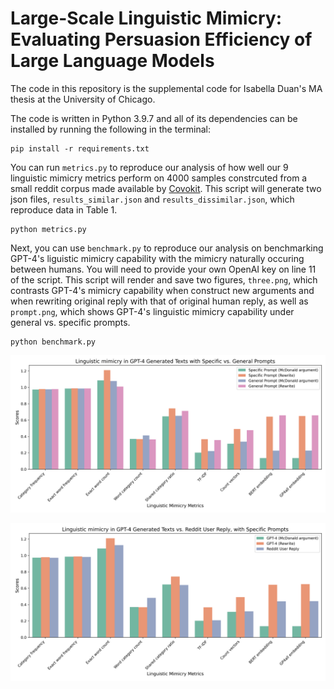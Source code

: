 # Large-Scale Linguistic Mimicry: Evaluating Persuasion Efficiency of Large Language Models

The code in this repository is the supplemental code for Isabella Duan's MA thesis at the University of Chicago.

The code is written in Python 3.9.7 and all of its dependencies can be installed by running the following in the terminal:

```
pip install -r requirements.txt
```

You can run `metrics.py` to reproduce our analysis of how well our 9 linguistic mimicry metrics perform on 4000 samples constrcuted from a small reddit corpus made available by [Covokit](https://convokit.cornell.edu/documentation/reddit-small.html#usage). This script will generate two json files,  `results_similar.json` and  `results_dissimilar.json`, which reproduce data in Table 1. 

```
python metrics.py
```
Next, you can use `benchmark.py` to reproduce our analysis on benchmarking GPT-4's liguistic mimicry capability with the mimicry naturally occuring between humans. You will need to provide your own OpenAI key on line 11 of the script. This script will render and save two figures,  `three.png`, which contrasts GPT-4's mimicry capability when construct new arguments and when rewriting original reply with that of original human reply, as well as `prompt.png`, which shows GPT-4's linguistic mimicry capability under general vs. specific prompts.

```
python benchmark.py
```

![Linguistic mimicry in GPT-4 Generated Texts with Specific vs. General Prompts](https://github.com/isaduan/llm-persuasion/blob/main/prompt.png)

![Linguistic mimicry in GPT-4 Generated Texts vs. Reddit User Reply, with Specific Prompts](https://github.com/isaduan/llm-persuasion/blob/main/three.png)
